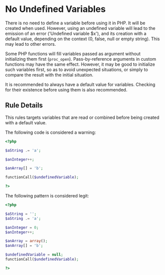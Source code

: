 <!-- Good Practices -->
# No Undefined Variables

There is no need to define a variable before using it in PHP. It will be created when used. However, using an undefined variable will lead to the emission of an error ('Undefined variable $x'), and its creation with a default value, depending on the context (0, false, null or empty string). This may lead to other errors. 

Some PHP functions will fill variables passed as argument without initializing them first (`proc_open`). Pass-by-reference arguments in custom functions may have the same effect. However, it may be good to initialize such variables first, so as to avoid unexpected situations, or simply to compare the result with the initial situation. 

It is recommended to always have a default value for variables. Checking for their existence before using them is also recommended. 


## Rule Details

This rules targets variables that are read or combined before being created with a default value. 

The following code is considered a warning:

```php
<?php

$aString .= 'a';

$anInteger++;

$anArray[] = 'b';

functionCall($undefinedVariable);

?>
```


The following pattern is considered legit:

```php
<?php

$aString = '';
$aString .= 'a';

$anInteger = 0;
$anInteger++;

$anArray = array();
$anArray[] = 'b';

$undefinedVariable = null;
functionCall($undefinedVariable);

?>
```

<!--
## When Not To Use It

## Further Reading 

* [PHP functions aliases](http://php.net/manual/en/aliases.php)
-->
